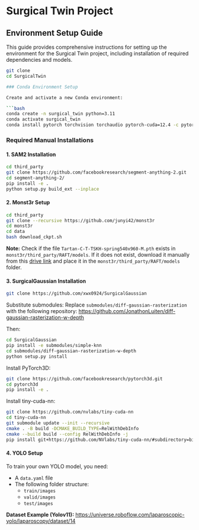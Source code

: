 # Surgical Twin Project

## Environment Setup Guide

This guide provides comprehensive instructions for setting up the environment for the Surgical Twin project, including installation of required dependencies and models.

```bash
git clone 
cd SurgicalTwin

### Conda Environment Setup

Create and activate a new Conda environment:

```bash
conda create -n surgical_twin python=3.11
conda activate surgical_twin
conda install pytorch torchvision torchaudio pytorch-cuda=12.4 -c pytorch -c nvidia
```

### Required Manual Installations

#### 1. SAM2 Installation

```bash
cd third_party
git clone https://github.com/facebookresearch/segment-anything-2.git
cd segment-anything-2/
pip install -e .
python setup.py build_ext --inplace
```

#### 2. Monst3r Setup

```bash
cd third_party
git clone --recursive https://github.com/junyi42/monst3r
cd monst3r
cd data
bash download_ckpt.sh
```

**Note:** Check if the file `Tartan-C-T-TSKH-spring540x960-M.pth` exists in `monst3r/third_party/RAFT/models`.
If it does not exist, download it manually from this [drive link](https://drive.google.com/file/d/1a0C5FTdhjM4rKrfXiGhec7eq2YM141lu/view) and place it in the `monst3r/third_party/RAFT/models` folder.

#### 3. SurgicalGaussian Installation

```bash
git clone https://github.com/xwx0924/SurgicalGaussian
```

Substitute submodules:
Replace `submodules/diff-gaussian-rasterization` with the following repository:
https://github.com/JonathonLuiten/diff-gaussian-rasterization-w-depth

Then:

```bash
cd SurgicalGaussian
pip install -e submodules/simple-knn
cd submodules/diff-gaussian-rasterization-w-depth
python setup.py install
```

Install PyTorch3D:

```bash
git clone https://github.com/facebookresearch/pytorch3d.git
cd pytorch3d
pip install -e .
```

Install tiny-cuda-nn:

```bash
git clone https://github.com/nvlabs/tiny-cuda-nn
cd tiny-cuda-nn
git submodule update --init --recursive
cmake . -B build -DCMAKE_BUILD_TYPE=RelWithDebInfo
cmake --build build --config RelWithDebInfo -j
pip install git+https://github.com/NVlabs/tiny-cuda-nn/#subdirectory=bindings/torch
```

#### 4. YOLO Setup

To train your own YOLO model, you need:
- A `data.yaml` file
- The following folder structure:
  - `train/images`
  - `valid/images`
  - `test/images`

**Dataset Example (Yolov11):**
https://universe.roboflow.com/laparoscopic-yolo/laparoscopy/dataset/14